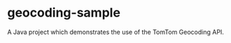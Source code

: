geocoding-sample
================

A Java project which demonstrates the use of the TomTom Geocoding API.